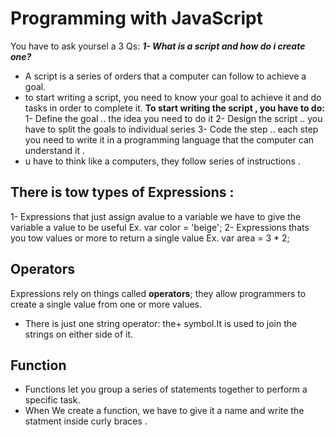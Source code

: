 # Programming with JavaScript
You have to ask yoursel a 3 Qs:
***1- What is a script and how do i create one?***
- A script is a series of orders that a computer can follow to achieve a goal. 
- to start writing a script, you need to know your goal to achieve it and do tasks in order to complete it.
**To start writing the script , you have to do:**
1- Define the goal .. the idea you need to do it 
2- Design  the script .. you have to split the goals to individual series
3- Code the step .. each step you need to write it in a programming language that the computer can understand it .
- u have to think like a computers, they follow series of instructions .
## There is tow types of Expressions :
1- Expressions that just assign avalue to a variable 
we have to give the variable a value to be useful
Ex. var color = 'beige';
2- Expressions thats you tow values or more to return a single value
Ex. var area = 3 * 2; 
## Operators
Expressions rely on things called **operators**; they allow programmers to create a single value from one or more values. 
- There is just one string operator: the+ symbol.It is used to join the strings on either side of it. 
## Function
- Functions let you group a series of statements together to perform a specific task.
- When We create a function, we have to give it a name and write the statment inside curly braces .
